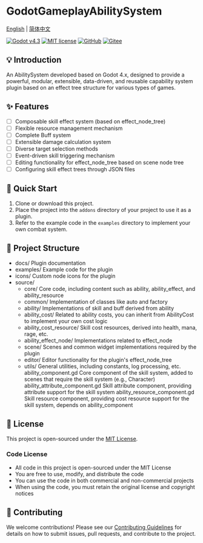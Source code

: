# GodotGameplayAbilitySystem

[English](README.md) | [简体中文](README.zh-CN.md)

[![Godot v4.3](https://img.shields.io/badge/Godot-v4.3-%23478cbf)](https://godotengine.org/)
[![MIT license](https://img.shields.io/badge/license-MIT-brightgreen.svg)](LICENSE)
[![GitHub](https://img.shields.io/badge/GitHub-Repository-black?logo=github)](https://github.com/Liweimin0512/GodotGameplayAbilitySystem)
[![Gitee](https://img.shields.io/badge/Gitee-Repository-red?logo=gitee)](https://gitee.com/Giab/GodotGameplayAbilitySystem)

## 💡 Introduction

An AbilitySystem developed based on Godot 4.x, designed to provide a powerful, modular, extensible, data-driven, and reusable capability system plugin based on an effect tree structure for various types of games.

## ✨ Features

- [ ] Composable skill effect system (based on effect_node_tree)
- [ ] Flexible resource management mechanism
- [ ] Complete Buff system
- [ ] Extensible damage calculation system
- [ ] Diverse target selection methods
- [ ] Event-driven skill triggering mechanism
- [ ] Editing functionality for effect_node_tree based on scene node tree
- [ ] Configuring skill effect trees through JSON files

## 🚀 Quick Start

1. Clone or download this project.
2. Place the project into the `addons` directory of your project to use it as a plugin.
3. Refer to the example code in the `examples` directory to implement your own combat system.

## 📁 Project Structure

- docs/                                 Plugin documentation
- examples/                             Example code for the plugin
- icons/                                Custom node icons for the plugin
- source/
  - core/                             Core code, including content such as ability, ability_effect, and ability_resource
  - common/                           Implementation of classes like auto and factory
  - ability/                          Implementations of skill and buff derived from ability
  - ability_cost/                     Related to ability costs, you can inherit from AbilityCost to implement your own cost logic
  - ability_cost_resource/            Skill cost resources, derived into health, mana, rage, etc.
  - ability_effect_node/              Implementations related to effect_node
  - scene/                            Scenes and common widget implementations required by the plugin
  - editor/                           Editor functionality for the plugin's effect_node_tree
  - utils/                            General utilities, including constants, log processing, etc.
  ability_component.gd                Core component of the skill system, added to scenes that require the skill system (e.g., Character)
  ability_attribute_component.gd      Skill attribute component, providing attribute support for the skill system
  ability_resource_component.gd       Skill resource component, providing cost resource support for the skill system, depends on ability_component


## 📄 License

This project is open-sourced under the [MIT License](LICENSE).

### Code License

- All code in this project is open-sourced under the MIT License
- You are free to use, modify, and distribute the code
- You can use the code in both commercial and non-commercial projects
- When using the code, you must retain the original license and copyright notices

## 🤝 Contributing

We welcome contributions! Please see our [Contributing Guidelines](docs/CONTRIBUTING.en.md) for details on how to submit issues, pull requests, and contribute to the project.
